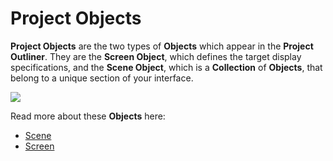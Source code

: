 # Project Objects

**Project Objects** are the two types of **Objects** which appear in the **Project Outliner**. They are the **Screen Object**, which defines the target display specifications, and the **Scene Object**, which is a **Collection** of **Objects**, that belong to a unique section of your interface.

![](../../.gitbook/assets/projectoutliner.png)

Read more about these **Objects** here:

* [Scene](scene.md)
* [Screen](screen.md)


